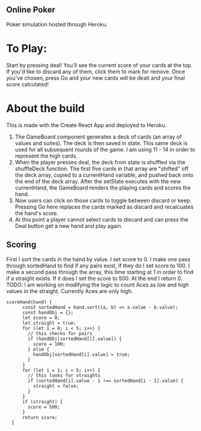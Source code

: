 ## Online Poker
Poker simulation hosted through Heroku.

# To Play: 
Start by pressing deal! You'll see the current score of your cards at the top. If you'd like to discard any of them, click them to mark for remove. Once you've chosen, press Go and your new cards will be dealt and your final score calculated!

# About the build

This is made with the Create React App and deployed to Heroku. 
1. The GameBoard component generates a deck of cards (an array of values and suites). The deck is then saved in state. This same deck is used for all subsequent rounds of the game. I am using 11 - 14 in order to represent the high cards.
2. When the player presses deal, the deck from state is shuffled via the shuffleDeck function. The first five cards in that array are "shifted" off the deck array, copied to a currentHand variable, and pushed back onto the end of the deck array. After the setState executes with the new currentHand, the GameBoard renders the playing cards and scores the hand.
3. Now users can click on those cards to toggle between discard or keep. Pressing Go here replaces the cards marked as discard and recalcuates the hand's score. 
4. At this point a player cannot select cards to discard and can press the Deal button get a new hand and play again.

## Scoring 
First I sort the cards in the hand by value. I set score to 0. I make one pass through sortedHand to find if any pairs exist, if they do I set score to 100. I make a second pass through the array, this time starting at 1 in order to find if a straight exists. If it does I set the score to 500. At the end I return 0. 
TODO: I am working on modifying the logic to count Aces as low and high values in the straight. Currently Aces are only high.

``` 
scoreHand(hand) {
      const sortedHand = hand.sort((a, b) => a.value - b.value);
      const handObj = {};
      let score = 0;
      let straight = true;
      for (let i = 0; i < 5; i++) {
        // this checks for pairs
        if (handObj[sortedHand[i].value]) {
          score = 100;
        } else {
          handObj[sortedHand[i].value] = true;
        }
      }
      for (let i = 1; i < 5; i++) {
        // this looks for straights
        if (sortedHand[i].value - 1 !== sortedHand[i - 1].value) {
          straight = false;
        }
      }
      if (straight) {
        score = 500;
      }
      return score;
  } 
  ```
